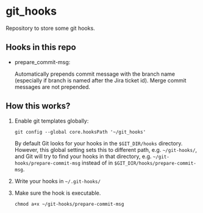 # git_hooks
Repository to store some git hooks.

## Hooks in this repo

* prepare_commit-msg:
  
  Automatically prepends commit message with the branch name (especially if branch is named after the Jira ticket id). Merge commit messages are not prepended.

## How this works?

1. Enable git templates globally:
    ```
    git config --global core.hooksPath '~/git_hooks'
    ```

    By default Git looks for your hooks in the `$GIT_DIR/hooks` directory. However, this global setting sets this to different path, e.g. `~/git-hooks/`, and Git will try to find your hooks in that directory, e.g. `~/git-hooks/prepare-commit-msg` instead of in `$GIT_DIR/hooks/prepare-commit-msg`.

2. Write your hooks in `~/.git-hooks/`

3. Make sure the hook is executable.
    ```
    chmod a+x ~/git-hooks/prepare-commit-msg
    ```
